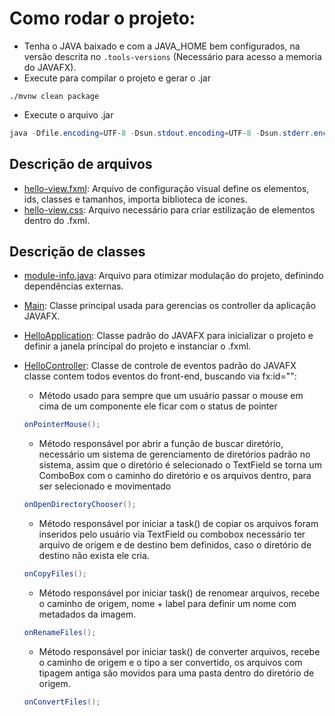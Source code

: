 # Como rodar o projeto:

- Tenha o JAVA baixado e com a JAVA_HOME bem configurados, na versão descrita no `.tools-versions` (Necessário para acesso a memoria  do JAVAFX).
- Execute para compilar o projeto e gerar o .jar
```shell
./mvnw clean package
```
- Execute o arquivo .jar
``` java
java -Dfile.encoding=UTF-8 -Dsun.stdout.encoding=UTF-8 -Dsun.stderr.encoding=UTF-8 -jar ./target/manager.jar
```
## Descrição de arquivos

- [hello-view.fxml](./src/main/resources/me/image/manager/hello-view.fxml): Arquivo de configuração visual define os elementos, ids, classes e tamanhos, importa biblioteca de icones.
- [hello-view.css](./src/main/resources/me/image/manager/css/hello-view.css): Arquivo necessário para criar estilização de elementos dentro do .fxml.

## Descrição de classes

- [module-info.java](./src/main/java/module-info.java): Arquivo para otimizar modulação do projeto, definindo dependências externas.
- [Main](./src/main/java/me/image/manager/Main.java): Classe principal usada para gerencias os controller da aplicação JAVAFX.
- [HelloApplication](./src/main/java/me/image/manager/HelloApplication.java): Classe padrão do JAVAFX para inicializar o projeto e definir a janela principal  do projeto e instanciar o .fxml.
- [HelloController](./src/main/java/me/image/manager/HelloController.java): Classe de controle de eventos padrão do JAVAFX classe contem todos eventos do front-end, buscando via fx:id="": 
  - Método usado para sempre que um usuário passar o mouse em cima de um componente ele ficar com o status de pointer
  ```java
  onPointerMouse();
  ```

  - Método responsável por abrir a função de buscar diretório, necessário um sistema de gerenciamento de diretórios padrão no sistema, assim que o diretório é selecionado o TextField se torna um ComboBox com o caminho do diretório e os arquivos dentro, para ser selecionado e movimentado
  ```java
  onOpenDirectoryChooser();
  ```
  
  - Método responsável por iniciar a task() de copiar os arquivos foram inseridos pelo usuário via TextField ou combobox necessário ter arquivo de origem e de destino bem definidos, caso o diretório de destino não exista ele cria.
  ```java
  onCopyFiles();
  ```
  
  - Método responsável por iniciar task() de renomear arquivos, recebe o caminho de origem, nome + label para definir um nome com metadados da imagem.
  ```java
  onRenameFiles();
  ```
  
  - Método responsável por iniciar task() de converter arquivos, recebe o caminho de origem e o tipo a ser convertido, os arquivos com tipagem antiga são movidos para uma pasta dentro do diretório de origem.
  ```java
  onConvertFiles();
  ```

















